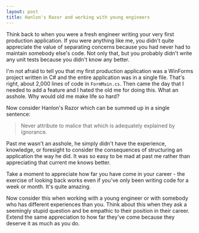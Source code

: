 ```yaml
---
layout: post
title: Hanlon's Razor and working with young engineers
---
```


Think back to when you were a fresh engineer writing your very first production
application. If you were anything like me, you didn't quite appreciate the value
of separating concerns because you had never had to maintain somebody else's
code. Not only that, but you probably didn't write any unit tests because you
didn't know any better.

I'm not afraid to tell you that my first production application was a WinForms
project written in C# and the entire application was in a single file. That's
right, about 2,000 lines of code in `FormMain.cs`. Then came the day that I
needed to add a feature and I hated the old me for doing this. What an asshole.
Why would old me make life so hard?

Now consider Hanlon's Razor which can be summed up in a single sentence:

> Never attribute to malice that which is adequately explained by ignorance.

Past me wasn't an asshole, he simply didn't have the experience, knowledge, or
foresight to consider the consequences of structuring an application the way he
did. It was so easy to be mad at past me rather than appreciating that current
me knows better.

Take a moment to appreciate how far you have come in your career - the exercise
of looking back works even if you've only been writing code for a week or month.
It's quite amazing.

Now consider this when working with a young engineer or with somebody who has
different experiences than you. Think about this when they ask a seemingly
stupid question and be empathic to their position in their career. Extend the
same appreciation to how far they've come because they deserve it as much as you
do.
